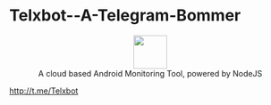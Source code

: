 # Telxbot--A-Telegram-Bommer
<p align="center">
<img src="https://avatars.githubusercontent.com/u/84838306?s=120&v=4" height="60"><br>
A cloud based Android Monitoring Tool, powered by NodeJS
</p>

http://t.me/Telxbot
